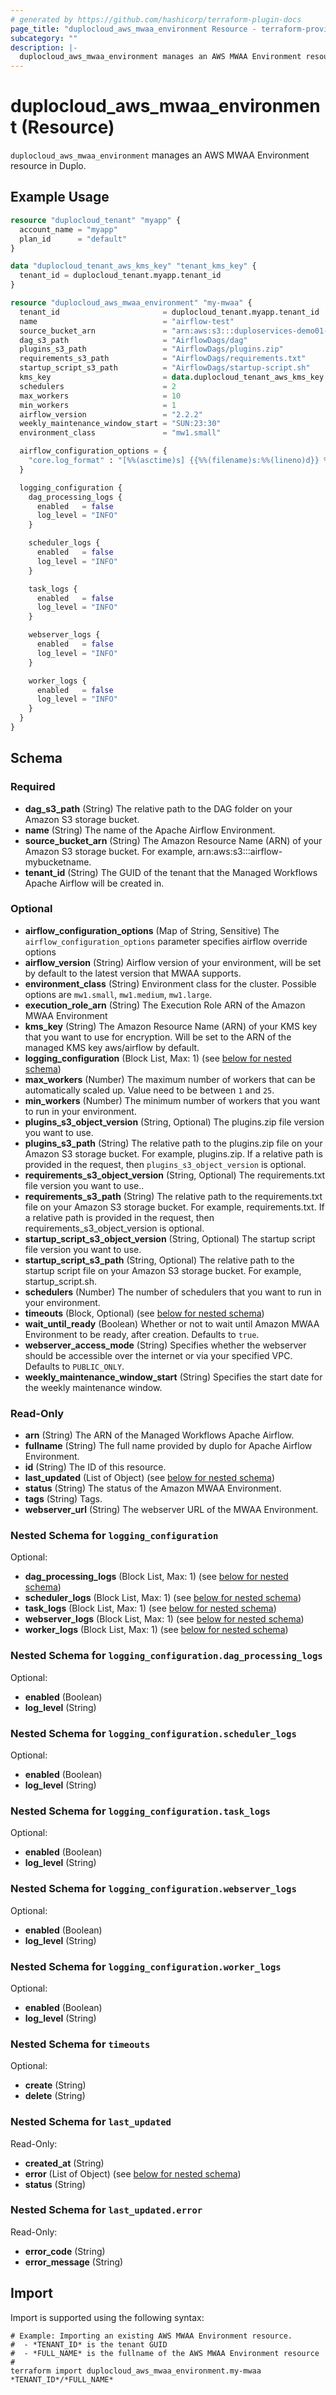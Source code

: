 ```yaml
---
# generated by https://github.com/hashicorp/terraform-plugin-docs
page_title: "duplocloud_aws_mwaa_environment Resource - terraform-provider-duplocloud"
subcategory: ""
description: |-
  duplocloud_aws_mwaa_environment manages an AWS MWAA Environment resource in Duplo.
---
```


# duplocloud_aws_mwaa_environment (Resource)

`duplocloud_aws_mwaa_environment` manages an AWS MWAA Environment resource in Duplo.

## Example Usage

```terraform
resource "duplocloud_tenant" "myapp" {
  account_name = "myapp"
  plan_id      = "default"
}

data "duplocloud_tenant_aws_kms_key" "tenant_kms_key" {
  tenant_id = duplocloud_tenant.myapp.tenant_id
}

resource "duplocloud_aws_mwaa_environment" "my-mwaa" {
  tenant_id                       = duplocloud_tenant.myapp.tenant_id
  name                            = "airflow-test"
  source_bucket_arn               = "arn:aws:s3:::duploservices-demo01-dags-140563923322"
  dag_s3_path                     = "AirflowDags/dag"
  plugins_s3_path                 = "AirflowDags/plugins.zip"
  requirements_s3_path            = "AirflowDags/requirements.txt"
  startup_script_s3_path          = "AirflowDags/startup-script.sh"
  kms_key                         = data.duplocloud_tenant_aws_kms_key.tenant_kms_key.key_arn
  schedulers                      = 2
  max_workers                     = 10
  min_workers                     = 1
  airflow_version                 = "2.2.2"
  weekly_maintenance_window_start = "SUN:23:30"
  environment_class               = "mw1.small"

  airflow_configuration_options = {
    "core.log_format" : "[%%(asctime)s] {{%%(filename)s:%%(lineno)d}} %%(levelname)s - %%(message)s"
  }

  logging_configuration {
    dag_processing_logs {
      enabled   = false
      log_level = "INFO"
    }

    scheduler_logs {
      enabled   = false
      log_level = "INFO"
    }

    task_logs {
      enabled   = false
      log_level = "INFO"
    }

    webserver_logs {
      enabled   = false
      log_level = "INFO"
    }

    worker_logs {
      enabled   = false
      log_level = "INFO"
    }
  }
}
```

<!-- schema generated by tfplugindocs -->
## Schema

### Required

- **dag_s3_path** (String) The relative path to the DAG folder on your Amazon S3 storage bucket.
- **name** (String) The name of the Apache Airflow Environment.
- **source_bucket_arn** (String) The Amazon Resource Name (ARN) of your Amazon S3 storage bucket. For example, arn:aws:s3:::airflow-mybucketname.
- **tenant_id** (String) The GUID of the tenant that the Managed Workflows Apache Airflow will be created in.

### Optional

- **airflow_configuration_options** (Map of String, Sensitive) The `airflow_configuration_options` parameter specifies airflow override options
- **airflow_version** (String) Airflow version of your environment, will be set by default to the latest version that MWAA supports.
- **environment_class** (String) Environment class for the cluster. Possible options are `mw1.small`, `mw1.medium`, `mw1.large`.
- **execution_role_arn** (String) The Execution Role ARN of the Amazon MWAA Environment
- **kms_key** (String) The Amazon Resource Name (ARN) of your KMS key that you want to use for encryption. Will be set to the ARN of the managed KMS key aws/airflow by default.
- **logging_configuration** (Block List, Max: 1) (see [below for nested schema](#nestedblock--logging_configuration))
- **max_workers** (Number) The maximum number of workers that can be automatically scaled up. Value need to be between `1` and `25`.
- **min_workers** (Number) The minimum number of workers that you want to run in your environment.
- **plugins_s3_object_version** (String, Optional) The plugins.zip file version you want to use.
- **plugins_s3_path** (String) The relative path to the plugins.zip file on your Amazon S3 storage bucket. For example, plugins.zip. If a relative path is provided in the request, then `plugins_s3_object_version` is optional.
- **requirements_s3_object_version** (String, Optional) The requirements.txt file version you want to use..
- **requirements_s3_path** (String) The relative path to the requirements.txt file on your Amazon S3 storage bucket. For example, requirements.txt. If a relative path is provided in the request, then requirements_s3_object_version is optional.
- **startup_script_s3_object_version** (String, Optional) The startup script file version you want to use.
- **startup_script_s3_path** (String, Optional) The relative path to the startup script file on your Amazon S3 storage bucket. For example, startup_script.sh.
- **schedulers** (Number) The number of schedulers that you want to run in your environment.
- **timeouts** (Block, Optional) (see [below for nested schema](#nestedblock--timeouts))
- **wait_until_ready** (Boolean) Whether or not to wait until Amazon MWAA Environment to be ready, after creation. Defaults to `true`.
- **webserver_access_mode** (String) Specifies whether the webserver should be accessible over the internet or via your specified VPC.  Defaults to `PUBLIC_ONLY`.
- **weekly_maintenance_window_start** (String) Specifies the start date for the weekly maintenance window.

### Read-Only

- **arn** (String) The ARN of the Managed Workflows Apache Airflow.
- **fullname** (String) The full name provided by duplo for Apache Airflow Environment.
- **id** (String) The ID of this resource.
- **last_updated** (List of Object) (see [below for nested schema](#nestedatt--last_updated))
- **status** (String) The status of the Amazon MWAA Environment.
- **tags** (String) Tags.
- **webserver_url** (String) The webserver URL of the MWAA Environment.

<a id="nestedblock--logging_configuration"></a>
### Nested Schema for `logging_configuration`

Optional:

- **dag_processing_logs** (Block List, Max: 1) (see [below for nested schema](#nestedblock--logging_configuration--dag_processing_logs))
- **scheduler_logs** (Block List, Max: 1) (see [below for nested schema](#nestedblock--logging_configuration--scheduler_logs))
- **task_logs** (Block List, Max: 1) (see [below for nested schema](#nestedblock--logging_configuration--task_logs))
- **webserver_logs** (Block List, Max: 1) (see [below for nested schema](#nestedblock--logging_configuration--webserver_logs))
- **worker_logs** (Block List, Max: 1) (see [below for nested schema](#nestedblock--logging_configuration--worker_logs))

<a id="nestedblock--logging_configuration--dag_processing_logs"></a>
### Nested Schema for `logging_configuration.dag_processing_logs`

Optional:

- **enabled** (Boolean)
- **log_level** (String)


<a id="nestedblock--logging_configuration--scheduler_logs"></a>
### Nested Schema for `logging_configuration.scheduler_logs`

Optional:

- **enabled** (Boolean)
- **log_level** (String)


<a id="nestedblock--logging_configuration--task_logs"></a>
### Nested Schema for `logging_configuration.task_logs`

Optional:

- **enabled** (Boolean)
- **log_level** (String)


<a id="nestedblock--logging_configuration--webserver_logs"></a>
### Nested Schema for `logging_configuration.webserver_logs`

Optional:

- **enabled** (Boolean)
- **log_level** (String)


<a id="nestedblock--logging_configuration--worker_logs"></a>
### Nested Schema for `logging_configuration.worker_logs`

Optional:

- **enabled** (Boolean)
- **log_level** (String)



<a id="nestedblock--timeouts"></a>
### Nested Schema for `timeouts`

Optional:

- **create** (String)
- **delete** (String)


<a id="nestedatt--last_updated"></a>
### Nested Schema for `last_updated`

Read-Only:

- **created_at** (String)
- **error** (List of Object) (see [below for nested schema](#nestedobjatt--last_updated--error))
- **status** (String)

<a id="nestedobjatt--last_updated--error"></a>
### Nested Schema for `last_updated.error`

Read-Only:

- **error_code** (String)
- **error_message** (String)

## Import

Import is supported using the following syntax:

```shell
# Example: Importing an existing AWS MWAA Environment resource.
#  - *TENANT_ID* is the tenant GUID
#  - *FULL_NAME* is the fullname of the AWS MWAA Environment resource
#
terraform import duplocloud_aws_mwaa_environment.my-mwaa *TENANT_ID*/*FULL_NAME*
```
